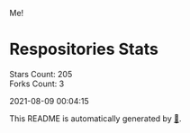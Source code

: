 Me!

# Respositories Stats
Stars Count: 205  
Forks Count: 3

2021-08-09 00:04:15  

This README is automatically generated by [🐰](https://github.com/rnitta/rnitta).
